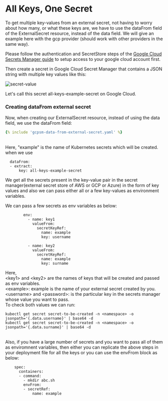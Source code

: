 # All Keys, One Secret

To get multiple key-values from an external secret, not having to worry about how many, or what these keys are, we have to use the dataFrom field of the ExternalSecret resource, instead of the data field. We will give an example here with the gcp provider (should work with other providers in the same way).

Please follow the authentication and SecretStore steps of the [Google Cloud Secrets Manager guide](../provider/google-secrets-manager.md) to setup access to your google cloud account first.

Then create a secret in Google Cloud Secret Manager that contains a JSON string with multiple key values like this:

![secret-value](../pictures/screenshot_json_string_gcp_secret_value.png)

Let's call this secret all-keys-example-secret on Google Cloud.


### Creating dataFrom external secret

Now, when creating our ExternalSecret resource, instead of using the data field, we use the dataFrom field:

```yaml
{% include 'gcpsm-data-from-external-secret.yaml' %}
```
<br>
Here, "example" is the name of Kubernetes secrets which will be created.
<br>
when we use 

```
  dataFrom:
  - extract:
      key: all-keys-example-secret
```
We get all the secrets present in the key-value pair in the secret manager(external secret store of AWS or GCP or Azure) in the form of key values and also we can pass either all or a few key-values as environment variables.

We can pass a few secrets as env variables as below:
```
        env:
          - name: key1
            valueFrom:
              secretKeyRef:
                name: example
                key: username

          - name: key2
            valueFrom:
              secretKeyRef:
                name: example
                key: surname
```

Here, <br>
\<key1\> and \<key2> are the names of keys that will be created and passed as env variables.
<br>
\<example\>: example is the name of your external secret created by you.
<br>
\<username\> and \<password>: is the particular key in the secrets manager whose value you want to pass.
<br>
To check both values we can run:
```
kubectl get secret secret-to-be-created -n <namespace> -o jsonpath='{.data.username}' | base64 -d
kubectl get secret secret-to-be-created -n <namespace> -o jsonpath='{.data.surname}' | base64 -d
```

<br>
Also, if you have a large number of secrets and you want to pass all of them as enviromnent variables, then either you can replicate the above steps in your deployment file for all the keys or you can use the envFrom block as below:
<br>

```
    spec:
      containers:
      - command:
        - mkdir abc.sh
        envFrom:
        - secretRef:
            name: example
```
